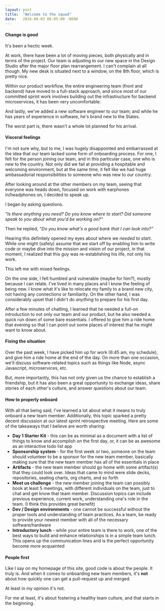 ```yaml
---
layout: post
title:  "Welcome to the squad"
date:   2016-08-02 06:05:00 -0600
---
```


#### Change is good

It's been a hectic week.

At work, there have been a lot of moving pieces, both physically and in terms of the project. Our team is adjusting to our new space in the Design Studio after the major floor plan rearrangement. I can't complain at all though. My new desk is situated next to a window, on the 8th floor, which is pretty nice.

Within our product workflow, the entire engineering team (front and backend) have moved to a full-stack approach, and since most of our committed sprint work involves building out the infrastructure for backend microservices, it has been very uncomfortable.

And lastly, we've added a new software engineer to our team; and while he has years of experience in software, he's brand new to the States.

The worst part is, there wasn't a whole lot planned for his arrival.

#### Visceral feelings

I'm not sure why, but to me, I was hugely disappointed and embarrassed at the idea that our team lacked some form of onboarding process. For one, I felt for the person joining our team, and in this particular case, one who is new to the country. Not only did we fail at providing a hospitable and welcoming environment, but at the same time, it felt like we had huge ambassadorial responsibilities to someone who was new to our country.

After looking around at the other members on my team, seeing that everyone was heads down, focused on work with earphones in/headphones on, I decided to speak up.

I began by asking questions.

_<span class="accent--cool">“</span>Is there anything you need? Do you know where to start? Did someone speak to you about what you'd be working on?<span class="accent--cool">”</span>_

Then he replied, _<span class="accent--cool">“</span>Do you know what's a good bank that I can look into?<span class="accent--cool">”</span>_

Hearing this definitely opened my eyes about where we _needed to start_. While one might (safely) assume that we start off by enabling him to write code or maybe dive into the mission and vision of our project, in that moment, I realized that this guy was re-establishing his life, not only his work.

This left me with mixed feelings.

On the one side, I felt humbled and vulnerable (maybe for him?), mostly because I can relate. I've lived in many places and I know the feeling of being new. I know what it's like to relocate my family to a brand new city, not having any connections or familiarity. On the other hand, I was considerably upset that I didn't do _anything_ to prepare for his first day.

After a few minutes of chatting, I learned that he needed a full-on introduction to not only our team and our product, but he also needed a quick run down of some bare essentials. I offered to give him a ride home that evening so that I can point out some places of interest that he might want to know about.

#### Fixing the situation

Over the past week, I have picked him up for work (6:45 am, my schedule), and give him a ride home at the end of the day. On more than one occasion, we'll discuss software-related topics such as things like Node, async Javascript, microservices, etc. 

But, more importantly, this has not only given us the chance to establish a friendship, but it has also been a great opportunity to exchange ideas, share stories of each other's culture, and answer questions about our team.

#### How to properly onboard

With all that being said, I've learned a lot about what it means to truly onboard a new team member. Additionally, this topic sparked a pretty decent discussion at our latest sprint retrospective meeting. Here are some of the takeaways that I believe are worth sharing:

- <strong>Day 1 Starter Kit</strong> - this can be as minimal as a document with a list of things to know and accomplish on the first day, or, it can be as awesome as an interactive todo list app
- <strong>Sponsorship system</strong> - for the first week or two, someone on the team should volunteer to be a sponsor for the new team member, basically making sure that the new team member has all of the essentials in place
- <strong>Artifacts</strong> - the new team member should go home with some artifact(s) that they could look over. Ideas that came to mind were slide decks, repositories, seating charts, org charts, and so forth
- <strong>Meet us challenge</strong> - the new member joining the team can possibly book at least 5 meetings, with different individuals on the team, just to chat and get know that team member. Discussion topics can include previous experience, current work, understanding one's role in the team. (I think this provides great benefit)
- <strong>Dev / Design environments</strong> - one cannot be successful without the proper tools and understanding of team practices. As a team, be ready to provide your newest member with all of the necessary software/hardware 
- <strong>Introductory lunch</strong> - while your entire team is there to work, one of the best ways to build and enhance relationships is in a simple team lunch. This opens up the communication lines and is the perfect opportunity become more acquainted

#### People first

Like I say on my homepage of this site, good code is about the people. It truly is. And when it comes to onboarding new team members, it's <strong>not</strong> about how quickly one can get a pull-request up and merged. 

At least in my opinion it's not.

For me at least, it's about fostering a healthy team culture, and that starts in the beginning. 







